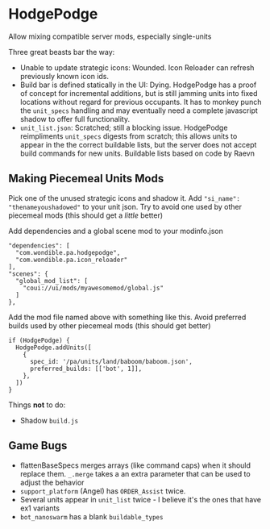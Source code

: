 # HodgePodge

Allow mixing compatible server mods, especially single-units

Three great beasts bar the way:

- Unable to update strategic icons: Wounded. Icon Reloader can refresh previously known icon ids.
- Build bar is defined statically in the UI: Dying. HodgePodge has a proof of concept for incremental additions, but is still jamming units into fixed locations without regard for previous occupants. It has to monkey punch the `unit_specs` handling and may eventually need a complete javascript shadow to offer full functionality.
- `unit_list.json`: Scratched; still a blocking issue. HodgePodge reimpliments `unit_specs` digests from scratch; this allows units to appear in the the correct buildable lists, but the server does not accept build commands for new units. Buildable lists based on code by Raevn

## Making Piecemeal Units Mods

Pick one of the unused strategic icons and shadow it. Add `"si_name": "thenameyoushadowed"` to your unit json. Try to avoid one used by other piecemeal mods (this should get a *little* better)

Add dependencies and a global scene mod to your modinfo.json

    "dependencies": [
      "com.wondible.pa.hodgepodge",
      "com.wondible.pa.icon_reloader"
    ],
    "scenes": {
      "global_mod_list": [
        "coui://ui/mods/myawesomemod/global.js"
      ]
    },

Add the mod file named above with something like this. Avoid preferred builds used by other piecemeal mods (this should get better)

    if (HodgePodge) {
      HodgePodge.addUnits([
        {
          spec_id: '/pa/units/land/baboom/baboom.json',
          preferred_builds: [['bot', 1]],
        },
      ])
    }

Things **not** to do:

- Shadow `build.js`

## Game Bugs

- flattenBaseSpecs merges arrays (like command caps) when it should replace them.  `_.merge` takes a an extra parameter that can be used to adjust the behavior
- `support_platform` (Angel) has `ORDER_Assist` twice.
- Several units appear in `unit_list` twice - I believe it's the ones that have ex1 variants
- `bot_nanoswarm` has a blank `buildable_types`
